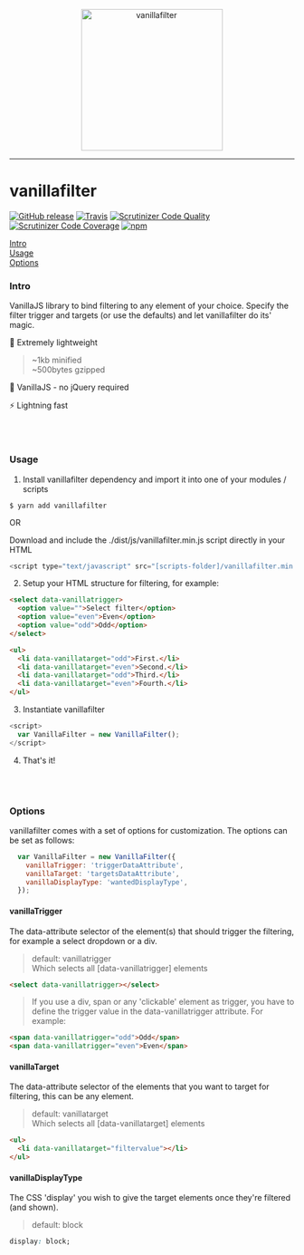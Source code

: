 <p align="center">
  <img src="https://s1.postimg.org/nimmn9kf3/vanillafilter.png" alt="vanillafilter" width="250" height="250" />
</p>

___

# vanillafilter
[![GitHub release](https://img.shields.io/github/release/dverleg/vanillafilter.svg)](https://github.com/dverleg/vanillafilter)
[![Travis](https://img.shields.io/travis/dverleg/vanillafilter.svg)](https://travis-ci.org/dverleg/vanillafilter)
[![Scrutinizer Code Quality](https://scrutinizer-ci.com/g/dverleg/vanillafilter/badges/quality-score.png?b=master)](https://scrutinizer-ci.com/g/dverleg/vanillafilter/?branch=master)
[![Scrutinizer Code Coverage](https://scrutinizer-ci.com/g/dverleg/vanillafilter/badges/coverage.png?b=master)](https://scrutinizer-ci.com/g/dverleg/vanillafilter/?branch=master)
[![npm](https://img.shields.io/npm/dm/vanillafilter.svg)](https://www.npmjs.com/package/vanillafilter)

[Intro](#intro)<br>
[Usage](#usage)<br>
[Options](#options)

### Intro
VanillaJS library to bind filtering to any element of your choice. Specify the filter trigger and targets (or use the defaults) and let vanillafilter do its' magic.

:leaves: Extremely lightweight <br>
> ~1kb minified <br>
> ~500bytes gzipped

:tada: VanillaJS - no jQuery required

:zap: Lightning fast

<br><br>

### Usage
1. Install vanillafilter dependency and import it into one of your modules / scripts
```
$ yarn add vanillafilter
```

OR

Download and include the ./dist/js/vanillafilter.min.js script directly in your HTML
```javascript
<script type="text/javascript" src="[scripts-folder]/vanillafilter.min.js"></script>
```

2. Setup your HTML structure for filtering, for example:
```html
<select data-vanillatrigger>
  <option value="">Select filter</option>
  <option value="even">Even</option>
  <option value="odd">Odd</option>
</select>

<ul>
  <li data-vanillatarget="odd">First.</li>
  <li data-vanillatarget="even">Second.</li>
  <li data-vanillatarget="odd">Third.</li>
  <li data-vanillatarget="even">Fourth.</li>
</ul>
```

3. Instantiate vanillafilter
```js
<script>
  var VanillaFilter = new VanillaFilter();
</script>
```

4. That's it!

<br><br>

### Options
vanillafilter comes with a set of options for customization. The options can be set as follows:
```js
  var VanillaFilter = new VanillaFilter({
    vanillaTrigger: 'triggerDataAttribute',
    vanillaTarget: 'targetsDataAttribute',
    vanillaDisplayType: 'wantedDisplayType',
  });
```

#### vanillaTrigger
The data-attribute selector of the element(s) that should trigger the filtering, for example a select dropdown or a div.
> default: vanillatrigger <br>
> Which selects all [data-vanillatrigger] elements
```html
<select data-vanillatrigger></select>
```

> If you use a div, span or any 'clickable' element as trigger, you have to define the trigger value in the data-vanillatrigger attribute. For example:
```html
<span data-vanillatrigger="odd">Odd</span>
<span data-vanillatrigger="even">Even</span>
```

#### vanillaTarget
The data-attribute selector of the elements that you want to target for filtering, this can be any element.
> default: vanillatarget <br>
> Which selects all [data-vanillatarget] elements
```html
<ul>
  <li data-vanillatarget="filtervalue"></li>
</ul>
```

#### vanillaDisplayType
The CSS 'display' you wish to give the target elements once they're filtered (and shown).
> default: block
```css
display: block;
```
